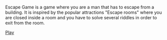 Escape Game is a game where you are a man that has to escape from a building. It is inspired by the popular attractions "Escape rooms" where you are closed inside a room and you have to solve several riddles in order to exit from the room.

<a href="http://htmlpreview.github.io/?https://github.com/MarcoSchaerfCourses/final-project-for-interactive-graphics-course-escapegame/blob/master/project/index.html"> Play </a>
